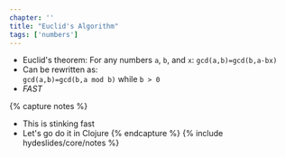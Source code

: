 ```yaml
---
chapter: ''
title: "Euclid's Algorithm"
tags: ['numbers']
---
```


<ul>
  <li class="fragment"><div class="deflate">Euclid's theorem: For any numbers <code>a</code>, <code>b</code>, and <code>x</code>: <code>gcd(a,b)=gcd(b,a-bx)</code></div></li>
  <li class="fragment"><div class="deflate">Can be rewritten as:<br><code>gcd(a,b)=gcd(b,a mod b)</code> while <code>b &gt; 0</code></div></li>
  <li class="fragment"><div class="deflate"><em>FAST</em></div></li>
</ul>

{% capture notes %}
* This is stinking fast
* Let's go do it in Clojure
{% endcapture %}
{% include hydeslides/core/notes %}
